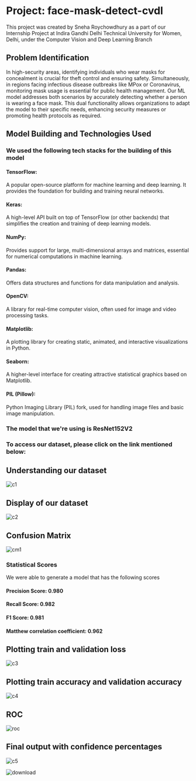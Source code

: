 # Project: face-mask-detect-cvdl
This project was created by Sneha Roychowdhury as a part of our Internship Project at Indira Gandhi Delhi Technical University for Women, Delhi, under the Computer Vision and Deep Learning Branch

## Problem Identification
In high-security areas, identifying individuals who wear masks for concealment is crucial for theft control and ensuring safety. Simultaneously, in regions facing infectious disease outbreaks like MPox or Coronavirus, monitoring mask usage is essential for public health management. Our ML model addresses both scenarios by accurately detecting whether a person is wearing a face mask. This dual functionality allows organizations to adapt the model to their specific needs, enhancing security measures or promoting health protocols as required.

## Model Building and Technologies Used
### We used the following tech stacks for the building of this model
#### TensorFlow: 
A popular open-source platform for machine learning and deep learning. It provides the foundation for building and training neural networks.
#### Keras: 
A high-level API built on top of TensorFlow (or other backends) that simplifies the creation and training of deep learning models.
#### NumPy: 
Provides support for large, multi-dimensional arrays and matrices, essential for numerical computations in machine learning.
#### Pandas: 
Offers data structures and functions for data manipulation and analysis.
#### OpenCV: 
A library for real-time computer vision, often used for image and video processing tasks.
#### Matplotlib: 
A plotting library for creating static, animated, and interactive visualizations in Python.
#### Seaborn: 
A higher-level interface for creating attractive statistical graphics based on Matplotlib.
#### PIL (Pillow): 
Python Imaging Library (PIL) fork, used for handling image files and basic image manipulation.

### The model that we're using is ResNet152V2
### To access our dataset, please click on the link mentioned below:


## Understanding our dataset
![c1](https://github.com/user-attachments/assets/322a5e20-9d6a-48e9-9598-95e763baafd1)

## Display of our dataset
![c2](https://github.com/user-attachments/assets/6148967c-ce1b-4681-a1a3-aabdb1fee01d)

## Confusion Matrix
![cm1](https://github.com/user-attachments/assets/57abd5ec-eb11-4506-84cc-9a8d3a8c077c)

### Statistical Scores
We were able to generate a model that has the following scores
#### Precision Score: 0.980
#### Recall Score: 0.982
#### F1 Score: 0.981
#### Matthew correlation coefficient: 0.962

## Plotting train and validation loss
![c3](https://github.com/user-attachments/assets/e451f32a-dc18-4f3f-8c37-e1ae204da20a)

## Plotting train accuracy and validation accuracy
![c4](https://github.com/user-attachments/assets/ed173a97-76ea-4c9e-959c-48f4121132a6)

## ROC

![roc](https://github.com/user-attachments/assets/11fce9cb-ef78-4f12-bf23-896eb133c58c)

## Final output with confidence percentages
![c5](https://github.com/user-attachments/assets/d58fe38a-4dab-4e9e-a49f-a4c868a841b5)

![download](https://github.com/user-attachments/assets/25cdc63f-4563-4915-b077-51018aca6dd0)
